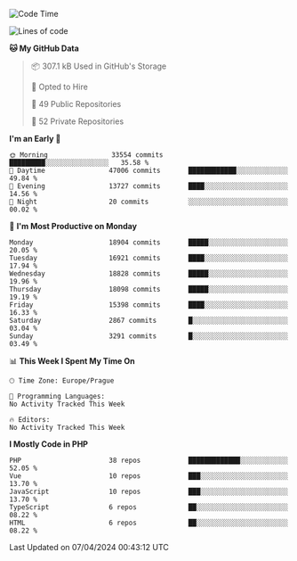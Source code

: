 <!--START_SECTION:waka-->
![Code Time](http://img.shields.io/badge/Code%20Time-1%2C583%20hrs%2058%20mins-blue)

![Lines of code](https://img.shields.io/badge/From%20Hello%20World%20I%27ve%20Written-29.3%20million%20lines%20of%20code-blue)

**🐱 My GitHub Data** 

> 📦 307.1 kB Used in GitHub's Storage 
 > 
> 💼 Opted to Hire
 > 
> 📜 49 Public Repositories 
 > 
> 🔑 52 Private Repositories 
 > 
**I'm an Early 🐤** 

```text
🌞 Morning                33554 commits       █████████░░░░░░░░░░░░░░░░   35.58 % 
🌆 Daytime                47006 commits       ████████████░░░░░░░░░░░░░   49.84 % 
🌃 Evening                13727 commits       ████░░░░░░░░░░░░░░░░░░░░░   14.56 % 
🌙 Night                  20 commits          ░░░░░░░░░░░░░░░░░░░░░░░░░   00.02 % 
```
📅 **I'm Most Productive on Monday** 

```text
Monday                   18904 commits       █████░░░░░░░░░░░░░░░░░░░░   20.05 % 
Tuesday                  16921 commits       ████░░░░░░░░░░░░░░░░░░░░░   17.94 % 
Wednesday                18828 commits       █████░░░░░░░░░░░░░░░░░░░░   19.96 % 
Thursday                 18098 commits       █████░░░░░░░░░░░░░░░░░░░░   19.19 % 
Friday                   15398 commits       ████░░░░░░░░░░░░░░░░░░░░░   16.33 % 
Saturday                 2867 commits        █░░░░░░░░░░░░░░░░░░░░░░░░   03.04 % 
Sunday                   3291 commits        █░░░░░░░░░░░░░░░░░░░░░░░░   03.49 % 
```


📊 **This Week I Spent My Time On** 

```text
🕑︎ Time Zone: Europe/Prague

💬 Programming Languages: 
No Activity Tracked This Week

🔥 Editors: 
No Activity Tracked This Week
```

**I Mostly Code in PHP** 

```text
PHP                      38 repos            █████████████░░░░░░░░░░░░   52.05 % 
Vue                      10 repos            ███░░░░░░░░░░░░░░░░░░░░░░   13.70 % 
JavaScript               10 repos            ███░░░░░░░░░░░░░░░░░░░░░░   13.70 % 
TypeScript               6 repos             ██░░░░░░░░░░░░░░░░░░░░░░░   08.22 % 
HTML                     6 repos             ██░░░░░░░░░░░░░░░░░░░░░░░   08.22 % 
```




 Last Updated on 07/04/2024 00:43:12 UTC
<!--END_SECTION:waka-->
<!--
**AlexKratky/AlexKratky** is a ✨ _special_ ✨ repository because its `README.md` (this file) appears on your GitHub profile.

Here are some ideas to get you started:

- 🔭 I’m currently working on ...
- 🌱 I’m currently learning ...
- 👯 I’m looking to collaborate on ...
- 🤔 I’m looking for help with ...
- 💬 Ask me about ...
- 📫 How to reach me: ...
- 😄 Pronouns: ...
- ⚡ Fun fact: ...
-->
